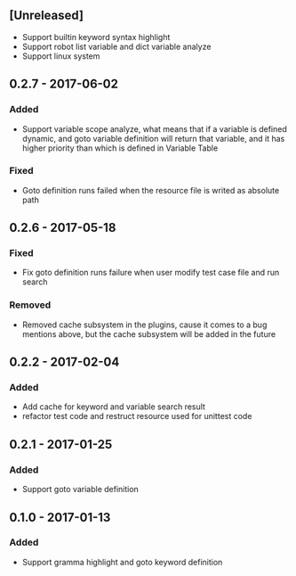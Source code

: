## [Unreleased]
- Support builtin keyword syntax highlight
- Support robot list variable and dict variable analyze
- Support linux system

## 0.2.7 - 2017-06-02
### Added
- Support variable scope analyze, what means that if a variable is defined dynamic, and goto variable definition will return that variable, and it has higher priority than which is defined in Variable Table

### Fixed
- Goto definition runs failed when the resource file is writed as absolute path

## 0.2.6 - 2017-05-18
### Fixed
- Fix goto definition runs failure when user modify test case file and run search

### Removed
- Removed cache subsystem in the plugins, cause it comes to a bug mentions above, but the cache subsystem will be added in the future

## 0.2.2 - 2017-02-04
### Added
- Add cache for keyword and variable search result
- refactor test code and restruct resource used for unittest code

## 0.2.1 - 2017-01-25
### Added
- Support goto variable definition

## 0.1.0 - 2017-01-13
### Added
- Support gramma highlight and goto keyword definition